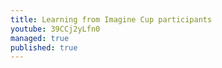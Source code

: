 ```yaml
---
title: Learning from Imagine Cup participants
youtube: 39CCj2yLfn0
managed: true
published: true
---
```

